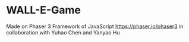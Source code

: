 # WALL-E-Game
Made on Phaser 3 Framework of JavaScript   https://phaser.io/phaser3 
in collaboration with Yuhao Chen and Yanyao Hu
